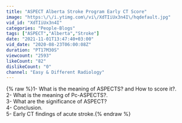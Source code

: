 ```yaml
---
title: "ASPECT Alberta Stroke Program Early CT Score"
image: "https:\/\/i.ytimg.com\/vi\/XdTIiUx3n4I\/hqdefault.jpg"
vid_id: "XdTIiUx3n4I"
categories: "People-Blogs"
tags: ["ASPECT","Alberta","Stroke"]
date: "2021-11-01T13:47:40+03:00"
vid_date: "2020-08-23T06:00:08Z"
duration: "PT17M30S"
viewcount: "2593"
likeCount: "82"
dislikeCount: "0"
channel: "Easy & Different Radiology"
---
```

{% raw %}1- What is the meaning of ASPECTS? and How to score it?. <br />2- What is the meaning of Pc-ASPECTS?. <br />3- What are the significance of ASPECT?<br />4- Conclusion.<br />5- Early CT findings of acute stroke.{% endraw %}
